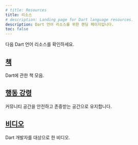 ```yaml
---
# title: Resources
title: 리소스
# description: Landing page for Dart language resources.
description: Dart 언어 리소스를 위한 랜딩 페이지입니다.
toc: false
---
```


다음 Dart 언어 리소스를 확인하세요.

<div class="card-grid">
  <div class="card">
    <h2><a href="/resources/books">책</a></h2>
    <p>Dart에 관한 책 모음.</p>
  </div>

  <div class="card">
    <h2><a href="/code-of-conduct">행동 강령</a></h2>
    <p>커뮤니티 공간을 안전하고 존중받는 공간으로 유지합니다.</p>
  </div>
  
  <div class="card">
    <h2><a href="/resources/videos">비디오</a></h2>
    <p>Dart 개발자를 대상으로 한 비디오.</p>
  </div>
</div>
